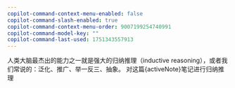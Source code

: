 ```yaml
---
copilot-command-context-menu-enabled: false
copilot-command-slash-enabled: true
copilot-command-context-menu-order: 9007199254740991
copilot-command-model-key: ""
copilot-command-last-used: 1751343557913
---
```

人类大脑最杰出的能力之一就是强大的归纳推理（inductive reasoning），或者我们常说的：泛化、推广、举一反三、抽象。
对这篇{activeNote}笔记进行归纳推理